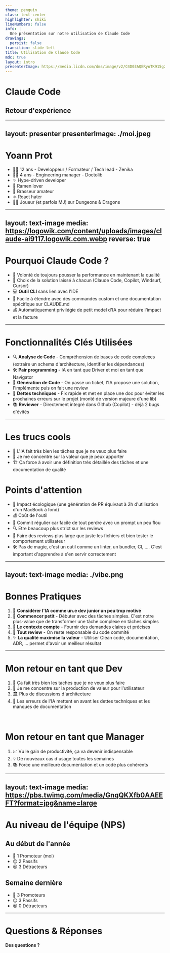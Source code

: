 ```yaml
---
theme: penguin
class: text-center
highlighter: shiki
lineNumbers: false
info: |
  Une présentation sur notre utilisation de Claude Code
drawings:
  persist: false
transition: slide-left
title: Utilisation de Claude Code
mdc: true
layout: intro
presenterImage: https://media.licdn.com/dms/image/v2/C4D03AQERyoTK915g2w/profile-displayphoto-shrink_800_800/profile-displayphoto-shrink_800_800/0/1516816750315?e=1755734400&v=beta&t=KCyzi74WRkd4ihXbhv7M_2yMXiW9LNy7XiG7wDmQmxI
---
```


# Claude Code
## Retour d'expérience

<div class="abs-br m-6 text-xl">
  <carbon:code class="text-2xl" />
</div>

---
layout: presenter
presenterImage: ./moi.jpeg
---

# Yoann Prot

- 👨‍💻 12 ans - Developpeur / Formateur / Tech lead - Zenika
- 👨‍💼 4 ans - Engineering manager - Doctolib
- ✨ Hype-driven developer
- 🍜 Ramen lover
- 🍺 Brasseur amateur
- ⚛️ React hater
- 🧙‍♂️ Joueur (et parfois MJ) sur Dungeons & Dragons

---
layout: text-image
media: https://logowik.com/content/uploads/images/claude-ai9117.logowik.com.webp
reverse: true
---

# Pourquoi Claude Code ?

- 🚀 Volonté de toujours pousser la performance en maintenant la qualité
- 🎯 Choix de la solution laissé à chacun (Claude Code, Copilot, Windsurf, Cursor)
- 💻 **Outil CLI** sans lien avec l'IDE
- 🔧 Facile à étendre avec des commandes custom et une documentation spécifique sur CLAUDE.md
- 💰 Automatiquement privilégie de petit model d'IA pour réduire l'impact et la facture

---

# Fonctionnalités Clés Utilisées

<v-clicks>

- 🔍 **Analyse de Code** - Compréhension de bases de code complexes (extraire un schema d'architecture, identifier les dépendances)
- 🛠️ **Pair programming** - IA en tant que Driver et moi en tant que Navigator
- 📝 **Génération de Code** - On passe un ticket, l'IA propose une solution, l'implémente puis on fait une review
- 🔄 **Dettes techniques** - Fix rapide et met en place une doc pour éviter les prochaines erreurs sur le projet (monté de version majeure d'une lib)
- 📚 **Reviewer** - Directement integré dans Github (Copilot) - déjà 2 bugs d'évités

</v-clicks>

---

<div class="grid grid-cols-2 gap-4">

<div>

# Les trucs cools

- 🤖 L'IA fait très bien les tâches que je ne veux plus faire
- 🎯 Je me concentre sur la valeur que je peux apporter
- 🏗️ Ça force à avoir une définition très détaillée des tâches et une documentation de qualité

</div>

<div>

# Points d'attention

- 🌱 Impact écologique (une génération de PR équivaut à 2h d'utilisation d'un MacBook à fond)
- 💰 Coût de l'outil
- 💾 Commit régulier car facile de tout perdre avec un prompt un peu flou
- 🔍 Etre beaucoup plus strict sur les reviews
- 🧪 Faire des reviews plus large que juste les fichiers et bien tester le comportement utilisateur
- 🛠️ Pas de magie, c'est un outil comme un linter, un bundler, CI, .... C'est important d'apprendre à s'en servir correctement

</div>

</div>

---
layout: text-image
media: ./vibe.png
---

# Bonnes Pratiques

<v-clicks>

1. 🤖 **Considérer l'IA comme un.e dev junior un peu trop motivé**
2. 🐣 **Commencer petit** - Débuter avec des tâches simples. C'est notre plus-value que de transformer une tâche complexe en tâches simples 
3. 📝 **Le contexte compte** - Fournir des demandes claires et précises
4. 👀 **Tout review** - On reste responsable du code commité
5. ✨ **La qualité maximise la valeur** - Utiliser Clean code, documentation, ADR, ... permet d'avoir un meilleur résultat

</v-clicks>

---

# Mon retour en tant que Dev

<v-clicks>

1. 🤖 Ça fait très bien les taches que je ne veux plus faire
2. 💎 Je me concentre sur la production de valeur pour l'utilisateur
3. 🏛️ Plus de discussions d'architecture
4. 🤯 Les erreurs de l'IA mettent en avant les dettes techniques et les manques de documentation

</v-clicks>

<br />

# Mon retour en tant que Manager

<v-clicks>

1. 📈 Vu le gain de productivité, ça va devenir indispensable
2. 💡 De nouveaux cas d'usage toutes les semaines
3. 📚 Force une meilleure documentation et un code plus cohérents

</v-clicks>

---
layout: text-image
media: https://pbs.twimg.com/media/GnqQKXfb0AAEEFT?format=jpg&name=large
---

# Au niveau de l'équipe (NPS)

## Au début de l'année
- 🤩 1 Promoteur (moi)
- 😐 2 Passifs
- 😒 3 Détracteurs

## Semaine dernière
- 🤩 3 Promoteurs
- 😐 3 Passifs
- 😒 0 Détracteurs

---

# Questions & Réponses

**Des questions ?**

<div class="text-center mt-8">
<carbon-chat class="text-6xl text-blue-500" />
</div>
